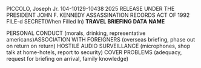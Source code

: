 PICCOLO, Joseph Jr. 104-10129-10438 2025 RELEASE UNDER THE PRESIDENT JOHN F. KENNEDY ASSASSINATION RECORDS ACT OF 1992 FILE-d SECRET(When Filled In) **TRAVEL BRIEFING DATA** **NAME**

PERSONAL CONDUCT (morals, drinking, representative americans)ASSOCIATION WITH FOREIGNERS (overseas briefing, phase out on return on return) HOSTILE AUDIO SURVEILLANCE (microphones, shop talk at home-hotels, report to security) COVER PROBLEMS (adequacy, request for briefing on arrival, family knowledge)